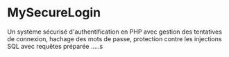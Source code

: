 # MySecureLogin
Un système sécurisé d'authentification en PHP avec gestion des tentatives de connexion, hachage des mots de passe, protection contre les injections SQL avec requêtes préparée .....s
